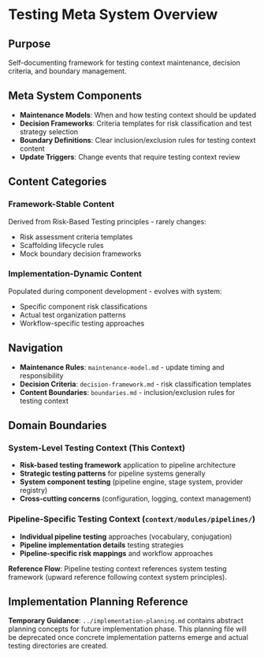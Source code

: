 # Testing Meta System Overview

## Purpose
Self-documenting framework for testing context maintenance, decision criteria, and boundary management.

## Meta System Components
- **Maintenance Models**: When and how testing context should be updated
- **Decision Frameworks**: Criteria templates for risk classification and test strategy selection
- **Boundary Definitions**: Clear inclusion/exclusion rules for testing context content
- **Update Triggers**: Change events that require testing context review

## Content Categories

### Framework-Stable Content
Derived from Risk-Based Testing principles - rarely changes:
- Risk assessment criteria templates
- Scaffolding lifecycle rules
- Mock boundary decision frameworks

### Implementation-Dynamic Content
Populated during component development - evolves with system:
- Specific component risk classifications
- Actual test organization patterns
- Workflow-specific testing approaches

## Navigation
- **Maintenance Rules**: `maintenance-model.md` - update timing and responsibility
- **Decision Criteria**: `decision-framework.md` - risk classification templates
- **Content Boundaries**: `boundaries.md` - inclusion/exclusion rules for testing context

## Domain Boundaries

### System-Level Testing Context (This Context)
- **Risk-based testing framework** application to pipeline architecture
- **Strategic testing patterns** for pipeline systems generally
- **System component testing** (pipeline engine, stage system, provider registry)
- **Cross-cutting concerns** (configuration, logging, context management)

### Pipeline-Specific Testing Context (`context/modules/pipelines/`)
- **Individual pipeline testing** approaches (vocabulary, conjugation)
- **Pipeline implementation details** testing strategies
- **Pipeline-specific risk mappings** and workflow approaches

**Reference Flow**: Pipeline testing context references system testing framework (upward reference following context system principles).

## Implementation Planning Reference
**Temporary Guidance**: `../implementation-planning.md` contains abstract planning concepts for future implementation phase. This planning file will be deprecated once concrete implementation patterns emerge and actual testing directories are created.
